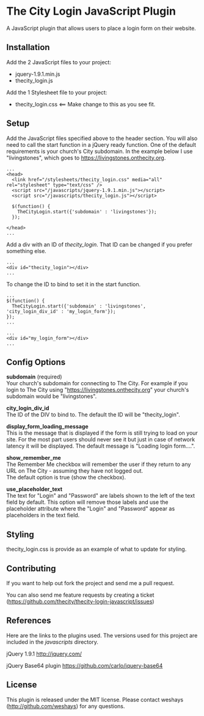 # The City Login JavaScript Plugin #

A JavaScript plugin that allows users to place a login form on their website.


## Installation ##

Add the 2 JavaScript files to your project:
* jquery-1.9.1.min.js
* thecity_login.js

Add the 1 Stylesheet file to your project:
* thecity_login.css <== Make change to this as you see fit.

## Setup ##

Add the JavaScript files specified above to the header section.  You will also need to call the start function in a jQuery ready function.  One of the default requirements is your church's City subdomain.  In the example below I use "livingstones", which goes to https://livingstones.onthecity.org.

    ...
    <head>
      <link href="/stylesheets/thecity_login.css" media="all" rel="stylesheet" type="text/css" />
      <script src="/javascripts/jquery-1.9.1.min.js"></script>
      <script src="/javascripts/thecity_login.js"></script>

      $(function() {  
        TheCityLogin.start({'subdomain' : 'livingstones'});
      });      

    </head>
    ...


Add a div with an ID of *thecity_login*.  That ID can be changed if you prefer something else.
    
    ...
    <div id="thecity_login"></div>
    ...


To change the ID to bind to set it in the start function.

    ...
    $(function() {  
      TheCityLogin.start({'subdomain' : 'livingstones', 'city_login_div_id' : 'my_login_form'});
    });  
    ...

    ...
    <div id="my_login_form"></div>
    ...

## Config Options ##
  
**subdomain** (required)  
Your church's subdomain for connecting to The City.  For example if you login to The City using "https://livingstones.onthecity.org" your church's subdomain would be "livingstones".

**city_login_div_id**  
The ID of the DIV to bind to.  The default the ID will be "thecity_login".

**display_form_loading_message**  
This is the message that is displayed if the form is still trying to load on your site.  For the most part users should never see it but
just in case of network latency it will be displayed.  The default message is "Loading login form....".

**show_remember_me**  
The Remember Me checkbox will remember the user if they return to any URL on The City - assuming they have not logged out.  
The default option is true (show the checkbox).

**use_placeholder_text**  
The text for "Login" and "Password" are labels shown to the left of the text field by default.  This option will remove those labels 
and use the placeholder attribute where the "Login" and "Password" appear as placeholders in the text field.


## Styling ##

thecity_login.css is provide as an example of what to update for styling.


## Contributing ##

If you want to help out fork the project and send me a pull request.  

You can also send me feature requests by creating a ticket  
(https://github.com/thecity/thecity-login-javascript/issues)


## References ##

Here are the links to the plugins used.  The versions used for this project are included in the *javascripts* directory.

jQuery 1.9.1
http://jquery.com/

jQuery Base64 plugin
https://github.com/carlo/jquery-base64


## License ##

This plugin is released under the MIT license. Please contact weshays
(http://github.com/weshays) for any questions.
